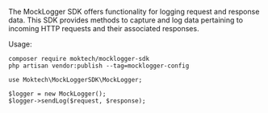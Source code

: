 The MockLogger SDK offers functionality for logging request and response data. This SDK provides methods to capture and log data pertaining to incoming HTTP requests and their associated responses.
 
Usage:
```
composer require moktech/mocklogger-sdk
php artisan vendor:publish --tag=mocklogger-config

use Moktech\MockLoggerSDK\MockLogger;

$logger = new MockLogger();
$logger->sendLog($request, $response);
```